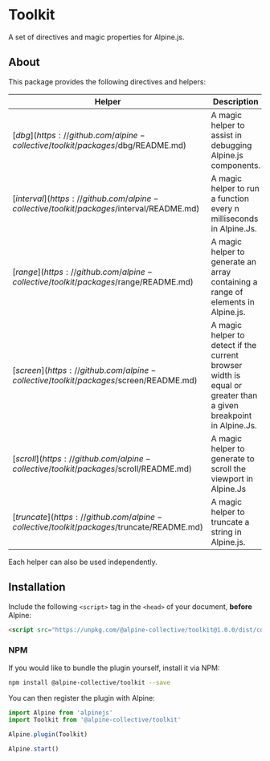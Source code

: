 # Toolkit

A set of directives and magic properties for Alpine.js.

## About

This package provides the following directives and helpers:

| Helper | Description |
| --- | --- |
| [$dbg](https://github.com/alpine-collective/toolkit/packages/$dbg/README.md) | A magic helper to assist in debugging Alpine.js components. |
| [$interval](https://github.com/alpine-collective/toolkit/packages/$interval/README.md) | A magic helper to run a function every n milliseconds in Alpine.Js. |
| [$range](https://github.com/alpine-collective/toolkit/packages/$range/README.md) | A magic helper to generate an array containing a range of elements in Alpine.js. |
| [$screen](https://github.com/alpine-collective/toolkit/packages/$screen/README.md) | A magic helper to detect if the current browser width is equal or greater than a given breakpoint in Alpine.Js. |
| [$scroll](https://github.com/alpine-collective/toolkit/packages/$scroll/README.md) | A magic helper to generate to scroll the viewport in Alpine.Js |
| [$truncate](https://github.com/alpine-collective/toolkit/packages/$truncate/README.md) | A magic helper to truncate a string in Alpine.js. |

Each helper can also be used independently.

## Installation

Include the following `<script>` tag in the `<head>` of your document, **before** Alpine:

```html
<script src="https://unpkg.com/@alpine-collective/toolkit@1.0.0/dist/cdn.min.js" defer></script>
```

### NPM

If you would like to bundle the plugin yourself, install it via NPM:

```bash
npm install @alpine-collective/toolkit --save
```

You can then register the plugin with Alpine:

```js
import Alpine from 'alpinejs'
import Toolkit from '@alpine-collective/toolkit'

Alpine.plugin(Toolkit)

Alpine.start()
```
